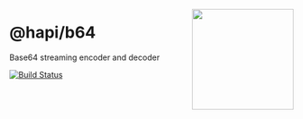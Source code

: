 <a href="http://hapijs.com"><img src="https://raw.githubusercontent.com/hapijs/assets/master/images/family.png" width="180px" align="right" /></a>

# @hapi/b64

Base64 streaming encoder and decoder

[![Build Status](https://secure.travis-ci.org/hapijs/b64.png)](http://travis-ci.org/hapijs/b64)